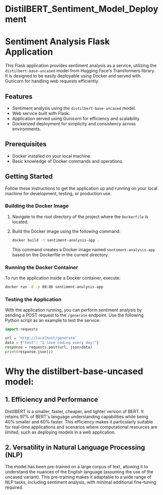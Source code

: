 # DistilBERT_Sentiment_Model_Deployment
# Sentiment Analysis Flask Application

This Flask application provides sentiment analysis as a service, utilizing the `distilbert-base-uncased` model from Hugging Face's Transformers library. It is designed to be easily deployable using Docker and served with Gunicorn for handling web requests efficiently.

## Features

- Sentiment analysis using the `distilbert-base-uncased` model.
- Web service built with Flask.
- Application served using Gunicorn for efficiency and scalability.
- Dockerized deployment for simplicity and consistency across environments.

## Prerequisites

- Docker installed on your local machine.
- Basic knowledge of Docker commands and operations.

## Getting Started

Follow these instructions to get the application up and running on your local machine for development, testing, or production use.

### Building the Docker Image

1. Navigate to the root directory of the project where the `Dockerfile` is located.
2. Build the Docker image using the following command:

    ```bash
    docker build -t sentiment-analysis-app .
    ```

    This command creates a Docker image named `sentiment-analysis-app` based on the Dockerfile in the current directory.

### Running the Docker Container

To run the application inside a Docker container, execute:

```bash
docker run -d -p 80:80 sentiment-analysis-app
```
### Testing the Application

With the application running, you can perform sentiment analysis by sending a POST request to the `/generate` endpoint. Use the following Python script as an example to test the service:

```python
import requests

url = 'http://localhost/generate'
data = {"text": "I love coding every day!"}
response = requests.post(url, json=data)
print(response.json())
```

# Why the distilbert-base-uncased model:

## 1. Efficiency and Performance
DistilBERT is a smaller, faster, cheaper, and lighter version of BERT. It retains 97% of BERT's language understanding capabilities while being 40% smaller and 60% faster. This efficiency makes it particularly suitable for real-time applications and scenarios where computational resources are limited, such as deploying models in a web application.

## 2. Versatility in Natural Language Processing (NLP)
The model has been pre-trained on a large corpus of text, allowing it to understand the nuances of the English language (assuming the use of the uncased variant). This pre-training makes it adaptable to a wide range of NLP tasks, including sentiment analysis, with minimal additional fine-tuning required.
